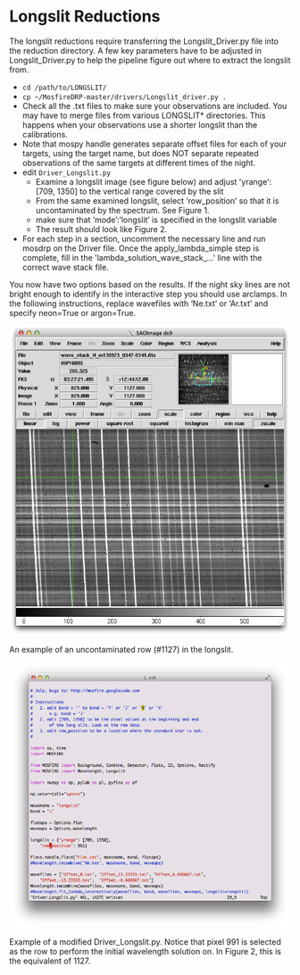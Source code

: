 # Longslit Reductions

The longslit reductions require transferring the Longslit_Driver.py file into the reduction directory. A few key parameters have to be adjusted in Longslit_Driver.py to help the pipeline figure out where to extract the longslit from. 

* `cd /path/to/LONGSLIT/`
* `cp ~/MosfireDRP-master/drivers/Longslit_driver.py .`
* Check all the .txt files to make sure your observations are included. You may have to merge files from various LONGSLIT* directories. This happens when your observations use a shorter longslit than the calibrations. 
* Note that mospy handle generates separate offset files for each of your targets, using the target name, but does NOT separate repeated observations of the same targets at different times of the night.
* edit `Driver_Longslit.py`
    * Examine a longslit image (see figure below) and adjust 'yrange': [709, 1350] to the vertical range covered by the slit
    * From the same examined longslit, select ‘row_position’ so that it is uncontaminated by the spectrum. See Figure 1.
    * make sure that ‘mode’:’longslit’ is specified in the longslit variable
    * The result should look like Figure 2.
* For each step in a section, uncomment the necessary line and run mosdrp on the Driver file. Once the apply_lambda_simple step is complete, fill in the 'lambda_solution_wave_stack_...' line with the correct wave stack file.

You now have two options based on the results. If the night sky lines are not bright enough to identify in the interactive step you should use arclamps. In the following instructions, replace wavefiles with ‘Ne.txt’ or ‘Ar.txt’ and specify neon=True or argon=True.

![Screenshot](image7.png "An example of an uncontaminated row (#1127) in the longslit.")

An example of an uncontaminated row (#1127) in the longslit.

![Screenshot](image8.png "Example of a modified Driver_Longslit.py. Notice that pixel 991 is selected as the row to perform the initial wavelength solution on. In Figure 2, this is the equivalent of 1127.")

Example of a modified Driver_Longslit.py. Notice that pixel 991 is selected as the row to perform the initial wavelength solution on. In Figure 2, this is the equivalent of 1127.  